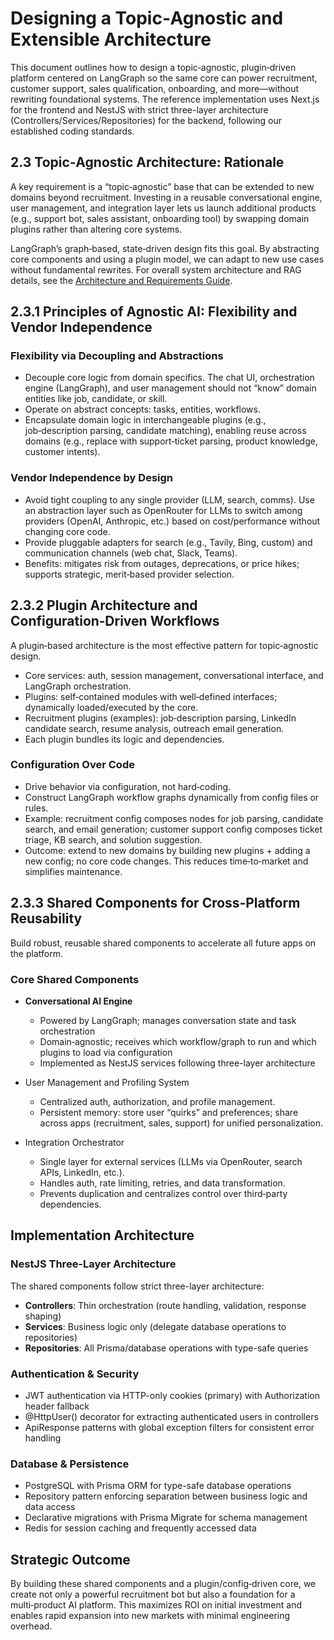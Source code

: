 # Designing a Topic‑Agnostic and Extensible Architecture

This document outlines how to design a topic‑agnostic, plugin‑driven platform centered on LangGraph so the same core can power recruitment, customer support, sales qualification, onboarding, and more—without rewriting foundational systems. The reference implementation uses Next.js for the frontend and NestJS with strict three-layer architecture (Controllers/Services/Repositories) for the backend, following our established coding standards.

## 2.3 Topic‑Agnostic Architecture: Rationale

A key requirement is a “topic‑agnostic” base that can be extended to new domains beyond recruitment. Investing in a reusable conversational engine, user management, and integration layer lets us launch additional products (e.g., support bot, sales assistant, onboarding tool) by swapping domain plugins rather than altering core systems.

LangGraph’s graph‑based, state‑driven design fits this goal. By abstracting core components and using a plugin model, we can adapt to new use cases without fundamental rewrites. For overall system architecture and RAG details, see the [Architecture and Requirements Guide](./Architecture_and_Requirements.md).

## 2.3.1 Principles of Agnostic AI: Flexibility and Vendor Independence

### Flexibility via Decoupling and Abstractions

- Decouple core logic from domain specifics. The chat UI, orchestration engine (LangGraph), and user management should not “know” domain entities like job, candidate, or skill.
- Operate on abstract concepts: tasks, entities, workflows.
- Encapsulate domain logic in interchangeable plugins (e.g., job‑description parsing, candidate matching), enabling reuse across domains (e.g., replace with support‑ticket parsing, product knowledge, customer intents).

### Vendor Independence by Design

- Avoid tight coupling to any single provider (LLM, search, comms). Use an abstraction layer such as OpenRouter for LLMs to switch among providers (OpenAI, Anthropic, etc.) based on cost/performance without changing core code.
- Provide pluggable adapters for search (e.g., Tavily, Bing, custom) and communication channels (web chat, Slack, Teams).
- Benefits: mitigates risk from outages, deprecations, or price hikes; supports strategic, merit‑based provider selection.

## 2.3.2 Plugin Architecture and Configuration‑Driven Workflows

A plugin‑based architecture is the most effective pattern for topic‑agnostic design.

- Core services: auth, session management, conversational interface, and LangGraph orchestration.
- Plugins: self‑contained modules with well‑defined interfaces; dynamically loaded/executed by the core.
- Recruitment plugins (examples): job‑description parsing, LinkedIn candidate search, resume analysis, outreach email generation.
- Each plugin bundles its logic and dependencies.

### Configuration Over Code

- Drive behavior via configuration, not hard‑coding.
- Construct LangGraph workflow graphs dynamically from config files or rules.
- Example: recruitment config composes nodes for job parsing, candidate search, and email generation; customer support config composes ticket triage, KB search, and solution suggestion.
- Outcome: extend to new domains by building new plugins + adding a new config; no core code changes. This reduces time‑to‑market and simplifies maintenance.

## 2.3.3 Shared Components for Cross‑Platform Reusability

Build robust, reusable shared components to accelerate all future apps on the platform.

### Core Shared Components

- **Conversational AI Engine**
  - Powered by LangGraph; manages conversation state and task orchestration
  - Domain‑agnostic; receives which workflow/graph to run and which plugins to load via configuration
  - Implemented as NestJS services following three-layer architecture

- User Management and Profiling System
  - Centralized auth, authorization, and profile management.
  - Persistent memory: store user “quirks” and preferences; share across apps (recruitment, sales, support) for unified personalization.

- Integration Orchestrator
  - Single layer for external services (LLMs via OpenRouter, search APIs, LinkedIn, etc.).
  - Handles auth, rate limiting, retries, and data transformation.
  - Prevents duplication and centralizes control over third‑party dependencies.

## Implementation Architecture

### NestJS Three-Layer Architecture

The shared components follow strict three-layer architecture:

- **Controllers**: Thin orchestration (route handling, validation, response shaping)
- **Services**: Business logic only (delegate database operations to repositories)  
- **Repositories**: All Prisma/database operations with type-safe queries

### Authentication & Security

- JWT authentication via HTTP-only cookies (primary) with Authorization header fallback
- @HttpUser() decorator for extracting authenticated users in controllers
- ApiResponse patterns with global exception filters for consistent error handling

### Database & Persistence

- PostgreSQL with Prisma ORM for type-safe database operations
- Repository pattern enforcing separation between business logic and data access
- Declarative migrations with Prisma Migrate for schema management
- Redis for session caching and frequently accessed data

## Strategic Outcome

By building these shared components and a plugin/config‑driven core, we create not only a powerful recruitment bot but also a foundation for a multi‑product AI platform. This maximizes ROI on initial investment and enables rapid expansion into new markets with minimal engineering overhead.
